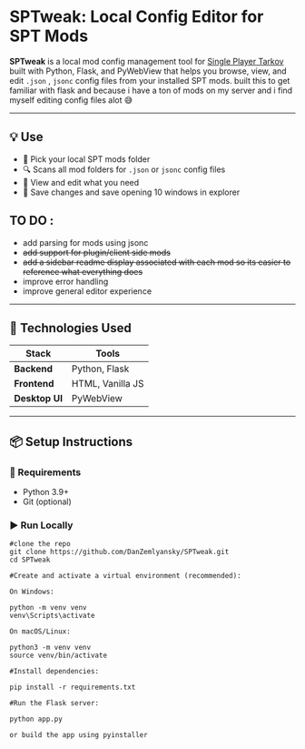 # SPTweak: Local Config Editor for SPT Mods

**SPTweak** is a local mod config management tool for [Single Player Tarkov](https://github.com/sp-tarkov) built with Python, Flask, and PyWebView that helps you browse, view, and edit `.json` , `jsonc` config files from your installed SPT mods. built this to get familiar with flask and because i have a ton of mods on my server and i find myself editing config files alot 😅


---

## 💡 Use

- 📁 Pick your local SPT mods folder
- 🔍 Scans all mod folders for `.json` or `jsonc` config files
- 📝 View and edit what you need
- 💾 Save changes and save opening 10 windows in explorer


## TO DO : 

- add parsing for mods using jsonc
- ~~add support for plugin/client side mods~~
- ~~add a sidebar readme display associated with each mod so its easier to reference what everything does~~
- improve error handling
- improve general editor experience
---

## 🧰 Technologies Used

| Stack        | Tools               |
|--------------|---------------------|
| **Backend**  | Python, Flask       |
| **Frontend** | HTML, Vanilla JS    |
| **Desktop UI** | PyWebView        |

---

## 📦 Setup Instructions

### 🔧 Requirements

- Python 3.9+
- Git (optional)

### ▶️ Run Locally
    #clone the repo
    git clone https://github.com/DanZemlyansky/SPTweak.git
    cd SPTweak

    #Create and activate a virtual environment (recommended):

    On Windows:

    python -m venv venv
    venv\Scripts\activate

    On macOS/Linux:

    python3 -m venv venv
    source venv/bin/activate

    #Install dependencies:

    pip install -r requirements.txt

    #Run the Flask server:

    python app.py

    or build the app using pyinstaller
